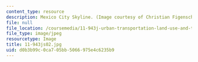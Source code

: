 ```yaml
---
content_type: resource
description: Mexico City Skyline. (Image courtesy of Christian Figenschou, www.figen.com.)
file: null
file_location: /coursemedia/11-943j-urban-transportation-land-use-and-the-environment-spring-2002/d0b3b99c0ca705bb5066975e4c6235b9_11-943js02.jpg
file_type: image/jpeg
resourcetype: Image
title: 11-943js02.jpg
uid: d0b3b99c-0ca7-05bb-5066-975e4c6235b9
---
```

